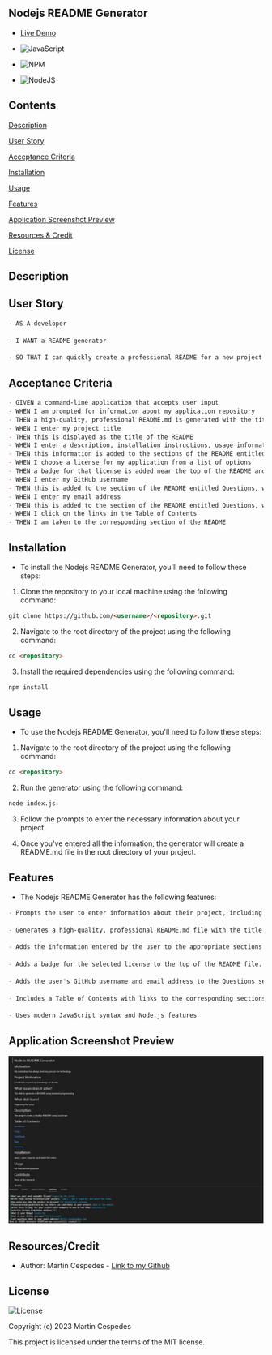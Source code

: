 ## Nodejs README Generator

- [Live Demo](https://drive.google.com/file/d/1md8Tvh4twhZm03Pvl2_-zqjyVWlu3gUl/view)

- ![JavaScript](https://img.shields.io/badge/javascript-%23323330.svg?style=for-the-badge&logo=javascript&logoColor=%23F7DF1E)

- ![NPM](https://img.shields.io/badge/NPM-%23CB3837.svg?style=for-the-badge&logo=npm&logoColor=white)

- ![NodeJS](https://img.shields.io/badge/node.js-6DA55F?style=for-the-badge&logo=node.js&logoColor=white)

## Contents

[Description](#description)

[User Story](#user-story)

[Acceptance Criteria](#acceptance-criteria)

[Installation](#installation)

[Usage](#usage)

[Features](#features)

[Application Screenshot Preview](#application-screenshot-preview)

[Resources & Credit](#resourcescredit)

[License](#license)

## Description

## User Story

```md
- AS A developer

- I WANT a README generator

- SO THAT I can quickly create a professional README for a new project
```

## Acceptance Criteria

```md
- GIVEN a command-line application that accepts user input
- WHEN I am prompted for information about my application repository
- THEN a high-quality, professional README.md is generated with the title of my project and sections entitled Description, Table of Contents, Installation, Usage, License, Contributing, Tests, and Questions
- WHEN I enter my project title
- THEN this is displayed as the title of the README
- WHEN I enter a description, installation instructions, usage information, contribution guidelines, and test instructions
- THEN this information is added to the sections of the README entitled Description, Installation, Usage, Contributing, and Tests
- WHEN I choose a license for my application from a list of options
- THEN a badge for that license is added near the top of the README and a notice is added to the section of the README entitled License that explains which license the application is covered under
- WHEN I enter my GitHub username
- THEN this is added to the section of the README entitled Questions, with a link to my GitHub profile
- WHEN I enter my email address
- THEN this is added to the section of the README entitled Questions, with instructions on how to reach me with additional questions
- WHEN I click on the links in the Table of Contents
- THEN I am taken to the corresponding section of the README
```

## Installation

- To install the Nodejs README Generator, you'll need to follow these steps:

1. Clone the repository to your local machine using the following command:

```md
git clone https://github.com/<username>/<repository>.git
```

2. Navigate to the root directory of the project using the following command:

```md
cd <repository>
```

3. Install the required dependencies using the following command:

```md
npm install
```

## Usage

- To use the Nodejs README Generator, you'll need to follow these steps:

1. Navigate to the root directory of the project using the following command:

```md
cd <repository>
```

2. Run the generator using the following command:

```md
node index.js
```

3. Follow the prompts to enter the necessary information about your project.

4. Once you've entered all the information, the generator will create a README.md file in the root directory of your project.

## Features

- The Nodejs README Generator has the following features:

```md
- Prompts the user to enter information about their project, including the project title, description, installation instructions, usage information, contribution guidelines, test instructions, license, GitHub username, and email address.

- Generates a high-quality, professional README.md file with the title of the project and sections entitled Description, Table of Contents, Installation, Usage, License, Contributing, Tests, and Questions.

- Adds the information entered by the user to the appropriate sections of the README file.

- Adds a badge for the selected license to the top of the README file.

- Adds the user's GitHub username and email address to the Questions section of the README file, with a link to the user's GitHub profile and instructions on how to reach the user with additional questions.

- Includes a Table of Contents with links to the corresponding sections of the README file.

- Uses modern JavaScript syntax and Node.js features
```

## Application Screenshot Preview

![README GENERATOR](./assets/Application_ScreenShot_NODEJS.png)

## Resources/Credit

- Author: Martin Cespedes - [Link to my Github](https://github.com/MartinCespedes)

## License

![License](https://img.shields.io/badge/License-MIT-yellow.svg)

Copyright (c) 2023 Martin Cespedes

This project is licensed under the terms of the MIT license.
